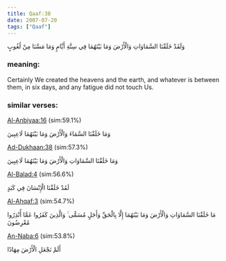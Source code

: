 ```yaml
---
title: Qaaf:38
date: 2007-07-20
tags: ["Qaaf"]
---
```

وَلَقَدْ خَلَقْنَا السَّمَاوَاتِ وَالْأَرْضَ وَمَا بَيْنَهُمَا فِي سِتَّةِ أَيَّامٍ وَمَا مَسَّنَا مِنْ لُغُوبٍ
### meaning: 
Certainly We created the heavens and the earth, and whatever is between them, in six days, and any fatigue did not touch Us.
### similar verses: 

[Al-Anbiyaa:16](/21/16) (sim:59.1%)

وَمَا خَلَقْنَا السَّمَاءَ وَالْأَرْضَ وَمَا بَيْنَهُمَا لَاعِبِينَ

[Ad-Dukhaan:38](/44/38) (sim:57.3%)

وَمَا خَلَقْنَا السَّمَاوَاتِ وَالْأَرْضَ وَمَا بَيْنَهُمَا لَاعِبِينَ

[Al-Balad:4](/90/4) (sim:56.6%)

لَقَدْ خَلَقْنَا الْإِنْسَانَ فِي كَبَدٍ

[Al-Ahqaf:3](/46/3) (sim:54.7%)

مَا خَلَقْنَا السَّمَاوَاتِ وَالْأَرْضَ وَمَا بَيْنَهُمَا إِلَّا بِالْحَقِّ وَأَجَلٍ مُسَمًّى ۚ وَالَّذِينَ كَفَرُوا عَمَّا أُنْذِرُوا مُعْرِضُونَ

[An-Naba:6](/78/6) (sim:53.8%)

أَلَمْ نَجْعَلِ الْأَرْضَ مِهَادًا
